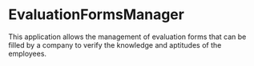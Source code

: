 # EvaluationFormsManager
This application allows the management of evaluation forms that can be filled by a company to verify the knowledge and aptitudes of the employees.
